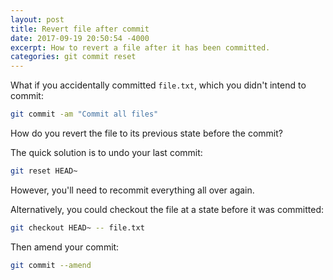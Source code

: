 ```yaml
---
layout: post
title: Revert file after commit
date: 2017-09-19 20:50:54 -4000
excerpt: How to revert a file after it has been committed.
categories: git commit reset
---
```


What if you accidentally committed `file.txt`, which you didn't intend to commit:

```sh
git commit -am "Commit all files"
```

How do you revert the file to its previous state before the commit?

The quick solution is to undo your last commit:

```sh
git reset HEAD~
```

However, you'll need to recommit everything all over again.

Alternatively, you could checkout the file at a state before it was committed:

```sh
git checkout HEAD~ -- file.txt
```

Then amend your commit:

```sh
git commit --amend
```
